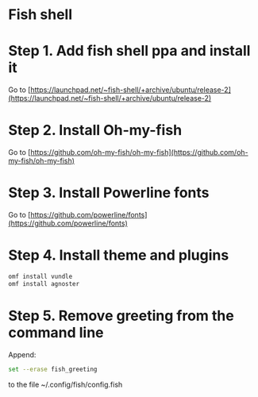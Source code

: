 Fish shell
==========

# Step 1. Add fish shell ppa and install it
Go to [https://launchpad.net/~fish-shell/+archive/ubuntu/release-2](https://launchpad.net/~fish-shell/+archive/ubuntu/release-2)

# Step 2. Install Oh-my-fish
Go to [https://github.com/oh-my-fish/oh-my-fish](https://github.com/oh-my-fish/oh-my-fish)

# Step 3. Install Powerline fonts
Go to [https://github.com/powerline/fonts](https://github.com/powerline/fonts)

# Step 4. Install theme and plugins
```bash
omf install vundle
omf install agnoster
```

# Step 5. Remove greeting from the command line
Append:
```bash
set --erase fish_greeting
```
to the file ~/.config/fish/config.fish
